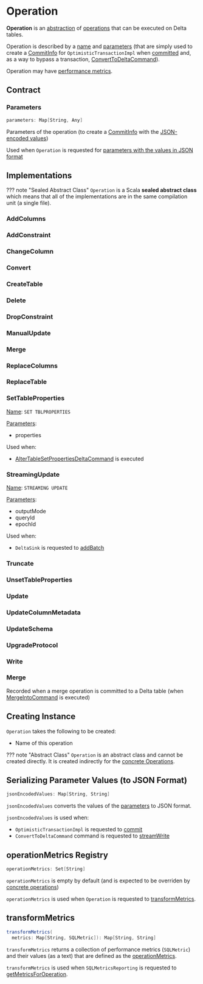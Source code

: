 # Operation

**Operation** is an [abstraction](#contract) of [operations](#implementations) that can be executed on Delta tables.

Operation is described by a [name](#name) and [parameters](#parameters) (that are simply used to create a [CommitInfo](CommitInfo.md) for `OptimisticTransactionImpl` when [committed](OptimisticTransactionImpl.md#commit) and, as a way to bypass a transaction, [ConvertToDeltaCommand](commands/convert/ConvertToDeltaCommand.md)).

Operation may have [performance metrics](#operationMetrics).

## Contract

### <span id="parameters"> Parameters

```scala
parameters: Map[String, Any]
```

Parameters of the operation (to create a [CommitInfo](CommitInfo.md) with the [JSON-encoded values](#jsonEncodedValues))

Used when `Operation` is requested for [parameters with the values in JSON format](#jsonEncodedValues)

## Implementations

??? note "Sealed Abstract Class"
    `Operation` is a Scala **sealed abstract class** which means that all of the implementations are in the same compilation unit (a single file).

### AddColumns

### AddConstraint

### ChangeColumn

### Convert

### CreateTable

### Delete

### DropConstraint

### ManualUpdate

### Merge

### ReplaceColumns

### ReplaceTable

### SetTableProperties

[Name](#name): `SET TBLPROPERTIES`

[Parameters](#parameters):

* properties

Used when:

* [AlterTableSetPropertiesDeltaCommand](commands/AlterTableSetPropertiesDeltaCommand.md) is executed

### <span id="StreamingUpdate"> StreamingUpdate

[Name](#name): `STREAMING UPDATE`

[Parameters](#parameters):

* outputMode
* queryId
* epochId

Used when:

* `DeltaSink` is requested to [addBatch](DeltaSink.md#addBatch)

### Truncate

### UnsetTableProperties

### Update

### UpdateColumnMetadata

### UpdateSchema

### UpgradeProtocol

### Write


### Merge

Recorded when a merge operation is committed to a Delta table (when [MergeIntoCommand](commands/MergeIntoCommand.md) is executed)

## Creating Instance

`Operation` takes the following to be created:

* <span id="name"> Name of this operation

??? note "Abstract Class"
    `Operation` is an abstract class and cannot be created directly. It is created indirectly for the [concrete Operations](#implementations).

## <span id="jsonEncodedValues"> Serializing Parameter Values (to JSON Format)

```scala
jsonEncodedValues: Map[String, String]
```

`jsonEncodedValues` converts the values of the [parameters](#parameters) to JSON format.

`jsonEncodedValues` is used when:

* `OptimisticTransactionImpl` is requested to [commit](OptimisticTransactionImpl.md#commit)
* `ConvertToDeltaCommand` command is requested to [streamWrite](commands/convert/ConvertToDeltaCommand.md#streamWrite)

## <span id="operationMetrics"> operationMetrics Registry

```scala
operationMetrics: Set[String]
```

`operationMetrics` is empty by default (and is expected to be overriden by [concrete operations](#implementations))

`operationMetrics` is used when `Operation` is requested to [transformMetrics](#transformMetrics).

## <span id="transformMetrics"> transformMetrics

```scala
transformMetrics(
  metrics: Map[String, SQLMetric]): Map[String, String]
```

`transformMetrics` returns a collection of performance metrics (`SQLMetric`) and their values (as a text) that are defined as the [operationMetrics](#operationMetrics).

`transformMetrics` is used when `SQLMetricsReporting` is requested to [getMetricsForOperation](SQLMetricsReporting.md#getMetricsForOperation).
